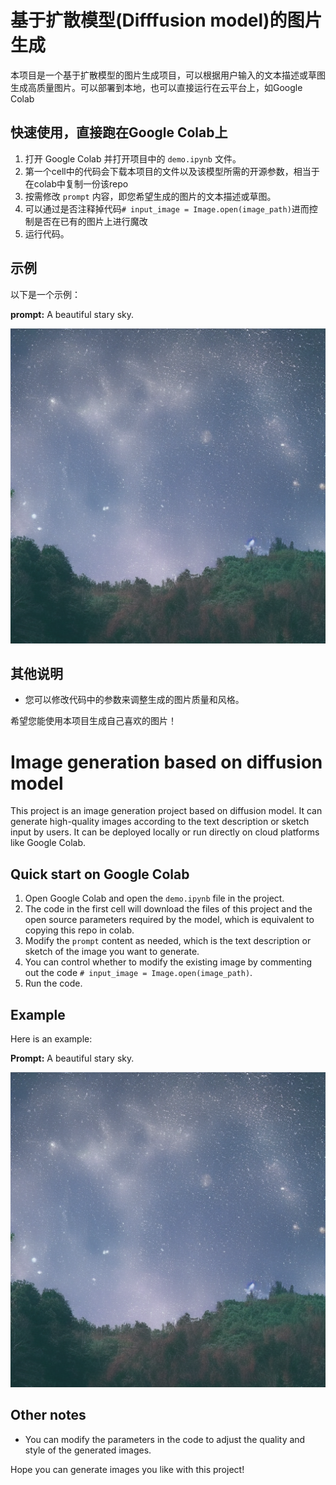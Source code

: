 <!DOCTYPE html>
<html lang="en">
<head>
  <meta charset="UTF-8">
  <meta name="viewport" content="width=device-width, initial-scale=1.0">
</head>
<body>
  <h1>基于扩散模型(Difffusion model)的图片生成</h1>

  <p>本项目是一个基于扩散模型的图片生成项目，可以根据用户输入的文本描述或草图生成高质量图片。可以部署到本地，也可以直接运行在云平台上，如Google Colab</p>

  <h2>快速使用，直接跑在Google Colab上</h2>

  <ol>
    <li>打开 Google Colab 并打开项目中的 <code>demo.ipynb</code> 文件。</li>
    <li>第一个cell中的代码会下载本项目的文件以及该模型所需的开源参数，相当于在colab中复制一份该repo</li>
    <li>按需修改 <code>prompt</code> 内容，即您希望生成的图片的文本描述或草图。</li>
    <li>可以通过是否注释掉代码<code># input_image = Image.open(image_path)</code>进而控制是否在已有的图片上进行魔改</li>
    <li>运行代码。</li>
    
  </ol>

  <h2>示例</h2>

  <p>以下是一个示例：</p>

  <p><strong>prompt:</strong> A beautiful stary sky.</p>

  <p><img src="https://github.com/DeepCooder/Image-generation-based-on-stable-diffusion/blob/main/images/generated.jpg" alt="sky"></p>

  <h2>其他说明</h2>

  <ul>
    <li>您可以修改代码中的参数来调整生成的图片质量和风格。</li>
    
  </ul>


  <p>希望您能使用本项目生成自己喜欢的图片！</p>
</body>
</html>

<!-- 分割线 -->

<!DOCTYPE html>

<html lang="en">

<head>

 <meta charset="UTF-8">

 <meta name="viewport" content="width=device-width, initial-scale=1.0">

</head>

<body>

 <h1>Image generation based on diffusion model</h1>
 
 <p>This project is an image generation project based on diffusion model. It can generate high-quality images according to the text description or sketch input by users. It can be deployed locally or run directly on cloud platforms like Google Colab.</p>

 <h2>Quick start on Google Colab</h2>

 <ol>
  
  <li>Open Google Colab and open the <code>demo.ipynb</code> file in the project.</li>
  
  <li>The code in the first cell will download the files of this project and the open source parameters required by the model, which is equivalent to copying this repo in colab.</li>

  <li>Modify the <code>prompt</code> content as needed, which is the text description or sketch of the image you want to generate.</li>

  <li>You can control whether to modify the existing image by commenting out the code <code># input_image = Image.open(image_path)</code>.</li>

  <li>Run the code.</li>

 </ol>

 <h2>Example</h2>

 <p>Here is an example:</p>

 <p><strong>Prompt:</strong> A beautiful stary sky.</p>

 <p><img src="https://github.com/DeepCooder/Image-generation-based-on-stable-diffusion/blob/main/images/generated.jpg" alt="sky"></p>

 <h2>Other notes</h2>

 <ul>

  <li>You can modify the parameters in the code to adjust the quality and style of the generated images.</li>

 </ul>

 <p>Hope you can generate images you like with this project!</p>

</body>

</html>

